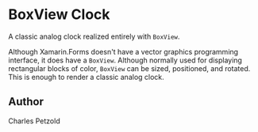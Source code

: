 BoxView Clock
======

A classic analog clock realized entirely with `BoxView`. 

Although Xamarin.Forms doesn't have a vector graphics programming interface, it does have a `BoxView`. Although normally used for displaying rectangular blocks of color, `BoxView` can be sized, positioned, and rotated. This is enough to render a classic analog clock.

Author
------

Charles Petzold
